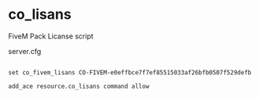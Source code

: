 # co_lisans
FiveM Pack Licanse script


server.cfg

```

set co_fivem_lisans CO-FIVEM-e0effbce7f7ef85515033af26bfb0507f529defb

add_ace resource.co_lisans command allow

```
